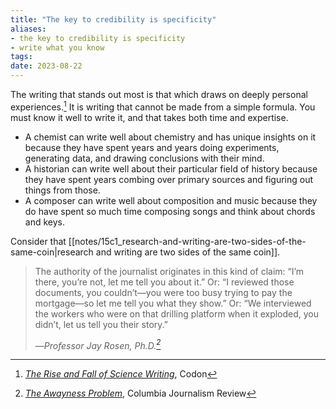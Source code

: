 ```yaml
---
title: "The key to credibility is specificity"
aliases:
- the key to credibility is specificity
- write what you know
tags:
date: 2023-08-22
---
```


The writing that stands out most is that which draws on deeply personal experiences.[^1] It is writing that cannot be made from a simple formula. You must know it well to write it, and that takes both time and expertise.

- A chemist can write well about chemistry and has unique insights on it because they have spent years and years doing experiments, generating data, and drawing conclusions with their mind.
- A historian can write well about their particular field of history because they have spent years combing over primary sources and figuring out things from those.
- A composer can write well about composition and music because they do have spent so much time composing songs and think about chords and keys.

Consider that [[notes/15c1_research-and-writing-are-two-sides-of-the-same-coin|research and writing are two sides of the same coin]].

> The authority of the journalist originates in this kind of claim: “I’m there, you’re not, let me tell you about it.” Or: “I reviewed those documents, you couldn’t—you were too busy trying to pay the mortgage—so let me tell you what they show.” Or: “We interviewed the workers who were on that drilling platform when it exploded, you didn’t, let us tell you their story.”
> 
> —<cite>Professor Jay Rosen, Ph.D.[^2]</cite>

[^1]: *[The Rise and Fall of Science Writing](https://www.readcodon.com/p/fall-and-rise-science-writing)*, Codon
[^2]:  *[The Awayness Problem](https://archives.cjr.org/cover_story/the_awayness_problem.php)*, Columbia Journalism Review